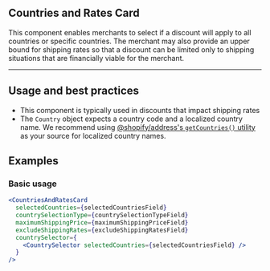 ## Countries and Rates Card

This component enables merchants to select if a discount will apply to all countries or specific countries. The merchant may also provide an upper bound for shipping rates so that a discount can be limited only to shipping situations that are financially viable for the merchant.

---

## Usage and best practices

- This component is typically used in discounts that impact shipping rates
- The `Country` object expects a country code and a localized country name. We recommend using [@shopify/address's `getCountries()` utility](https://github.com/Shopify/quilt/tree/main/packages/address#async-getcountries-promisecountry) as your source for localized country names.

## Examples

### Basic usage

```jsx
<CountriesAndRatesCard
  selectedCountries={selectedCountriesField}
  countrySelectionType={countrySelectionTypeField}
  maximumShippingPrice={maximumShippingPriceField}
  excludeShippingRates={excludeShippingRatesField}
  countrySelector={
    <CountrySelector selectedCountries={selectedCountriesField} />
  }
/>
```
